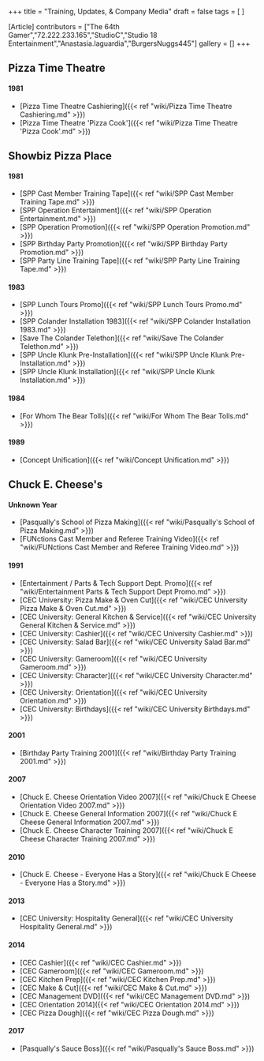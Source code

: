 +++
title = "Training, Updates, & Company Media"
draft = false
tags = [ ]

[Article]
contributors = ["The 64th Gamer","72.222.233.165","StudioC","Studio 18 Entertainment","Anastasia.laguardia","BurgersNuggs445"]
gallery = []
+++
## Pizza Time Theatre ##

#### 1981 ####

* [Pizza Time Theatre Cashiering]({{< ref "wiki/Pizza Time Theatre Cashiering.md" >}})
* [Pizza Time Theatre 'Pizza Cook']({{< ref "wiki/Pizza Time Theatre 'Pizza Cook'.md" >}})

## Showbiz Pizza Place ##

#### 1981 ####

* [SPP Cast Member Training Tape]({{< ref "wiki/SPP Cast Member Training Tape.md" >}})
* [SPP Operation Entertainment]({{< ref "wiki/SPP Operation Entertainment.md" >}})
* [SPP Operation Promotion]({{< ref "wiki/SPP Operation Promotion.md" >}})
* [SPP Birthday Party Promotion]({{< ref "wiki/SPP Birthday Party Promotion.md" >}})
* [SPP Party Line Training Tape]({{< ref "wiki/SPP Party Line Training Tape.md" >}})

#### 1983 ####

* [SPP Lunch Tours Promo]({{< ref "wiki/SPP Lunch Tours Promo.md" >}})
* [SPP Colander Installation 1983]({{< ref "wiki/SPP Colander Installation 1983.md" >}})
* [Save The Colander Telethon]({{< ref "wiki/Save The Colander Telethon.md" >}})
* [SPP Uncle Klunk Pre-Installation]({{< ref "wiki/SPP Uncle Klunk Pre-Installation.md" >}})
* [SPP Uncle Klunk Installation]({{< ref "wiki/SPP Uncle Klunk Installation.md" >}})

#### 1984 ####

* [For Whom The Bear Tolls]({{< ref "wiki/For Whom The Bear Tolls.md" >}})

#### 1989 ####

* [Concept Unification]({{< ref "wiki/Concept Unification.md" >}})

## Chuck E. Cheese's ##

#### Unknown Year ####

* [Pasqually's School of Pizza Making]({{< ref "wiki/Pasqually's School of Pizza Making.md" >}})
* [FUNctions Cast Member and Referee Training Video]({{< ref "wiki/FUNctions Cast Member and Referee Training Video.md" >}})

#### 1991 ####

* [Entertainment / Parts & Tech Support Dept. Promo]({{< ref "wiki/Entertainment  Parts & Tech Support Dept Promo.md" >}})
* [CEC University: Pizza Make & Oven Cut]({{< ref "wiki/CEC University Pizza Make & Oven Cut.md" >}})
* [CEC University: General Kitchen & Service]({{< ref "wiki/CEC University General Kitchen & Service.md" >}})
* [CEC University: Cashier]({{< ref "wiki/CEC University Cashier.md" >}})
* [CEC University: Salad Bar]({{< ref "wiki/CEC University Salad Bar.md" >}})
* [CEC University: Gameroom]({{< ref "wiki/CEC University Gameroom.md" >}})
* [CEC University: Character]({{< ref "wiki/CEC University Character.md" >}})
* [CEC University: Orientation]({{< ref "wiki/CEC University Orientation.md" >}})
* [CEC University: Birthdays]({{< ref "wiki/CEC University Birthdays.md" >}})

#### 2001 ####

* [Birthday Party Training 2001]({{< ref "wiki/Birthday Party Training 2001.md" >}})

#### 2007 ####

* [Chuck E. Cheese Orientation Video 2007]({{< ref "wiki/Chuck E Cheese Orientation Video 2007.md" >}})
* [Chuck E. Cheese General Information 2007]({{< ref "wiki/Chuck E Cheese General Information 2007.md" >}})
* [Chuck E. Cheese Character Training 2007]({{< ref "wiki/Chuck E Cheese Character Training 2007.md" >}})

#### 2010 ####

* [Chuck E. Cheese - Everyone Has a Story]({{< ref "wiki/Chuck E Cheese - Everyone Has a Story.md" >}})

#### 2013 ####

* [CEC University: Hospitality General]({{< ref "wiki/CEC University Hospitality General.md" >}})

#### 2014 ####

* [CEC Cashier]({{< ref "wiki/CEC Cashier.md" >}})
* [CEC Gameroom]({{< ref "wiki/CEC Gameroom.md" >}})
* [CEC Kitchen Prep]({{< ref "wiki/CEC Kitchen Prep.md" >}})
* [CEC Make & Cut]({{< ref "wiki/CEC Make & Cut.md" >}})
* [CEC Management DVD]({{< ref "wiki/CEC Management DVD.md" >}})
* [CEC Orientation 2014]({{< ref "wiki/CEC Orientation 2014.md" >}})
* [CEC Pizza Dough]({{< ref "wiki/CEC Pizza Dough.md" >}})

#### 2017 ####

* [Pasqually's Sauce Boss]({{< ref "wiki/Pasqually's Sauce Boss.md" >}})